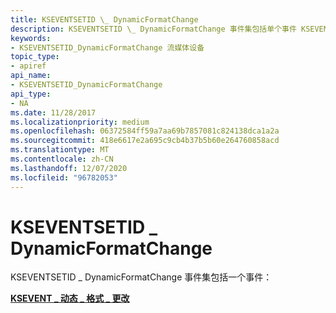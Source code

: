```yaml
---
title: KSEVENTSETID \_ DynamicFormatChange
description: KSEVENTSETID \_ DynamicFormatChange 事件集包括单个事件 KSEVENT \_ 动态 \_ 格式 \_ 更改
keywords:
- KSEVENTSETID_DynamicFormatChange 流媒体设备
topic_type:
- apiref
api_name:
- KSEVENTSETID_DynamicFormatChange
api_type:
- NA
ms.date: 11/28/2017
ms.localizationpriority: medium
ms.openlocfilehash: 06372584ff59a7aa69b7857081c824138dca1a2a
ms.sourcegitcommit: 418e6617e2a695c9cb4b37b5b60e264760858acd
ms.translationtype: MT
ms.contentlocale: zh-CN
ms.lasthandoff: 12/07/2020
ms.locfileid: "96782053"
---
```

# <a name="kseventsetid_dynamicformatchange"></a>KSEVENTSETID \_ DynamicFormatChange


KSEVENTSETID \_ DynamicFormatChange 事件集包括一个事件：

[**KSEVENT \_ 动态 \_ 格式 \_ 更改**](ksevent-dynamic-format-change.md)

 

 





